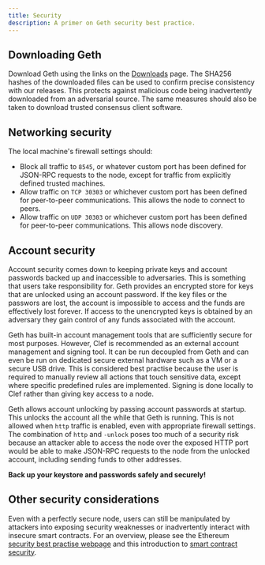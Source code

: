 ```yaml
---
title: Security
description: A primer on Geth security best practice.
---
```


## Downloading Geth

Download Geth using the links on the [Downloads](/downloads) page. The SHA256 hashes of the downloaded files can be used to confirm precise consistency with our releases. This protects against malicious code being inadvertently downloaded from an adversarial source. The same measures should also be taken to download trusted consensus client software.

## Networking security

The local machine's firewall settings should:

* Block all traffic to `8545`, or whatever custom port has been defined for JSON-RPC requests to the node, except for traffic from explicitly defined trusted machines. 
* Allow traffic on `TCP 30303` or whichever custom port has been defined for peer-to-peer communications. This allows the node to connect to peers.
* Allow traffic on `UDP 30303` or whichever custom port has been defined for peer-to-peer communications. This allows node discovery.

## Account security

Account security comes down to keeping private keys and account passwords backed up and inaccessible to adversaries. This is something that users take responsibility for. Geth provides an encrypted store for keys that are unlocked using an account password. If the key files or the passwors are lost, the account is impossible to access and the funds are effectively lost forever. If access to the unencrypted keys is obtained by an adversary they gain control of any funds associated with the account.

Geth has built-in account management tools that are sufficiently secure for most purposes. However, Clef is recommended as an external account management and signing tool. It can be run decoupled from Geth and can even be run on dedicated secure external hardware such as a VM or a secure USB drive. This is considered best practise because the user is required to manually review all actions that touch sensitive data, except where specific predefined rules are implemented. Signing is done locally to Clef rather than giving key access to a node.

Geth allows account unlocking by passing account passwords at startup. This unlocks the account all the while that Geth is running. This is not allowed when `http` traffic is enabled, even with appropriate firewall settings. The combination of `http` and `-unlock` poses too much of a security risk because an attacker able to access the node over the exposed HTTP port would be able to make JSON-RPC requests to the node from the unlocked account, including sending funds to other addresses.

**Back up your keystore and passwords safely and securely!**

## Other security considerations

Even with a perfectly secure node, users can still be manipulated by attackers into exposing security weaknesses or inadvertently interact with insecure smart contracts. For an overview, please see the Ethereum [security best practise webpage](https://ethereum.org/en/security) and this introduction to [smart contract security](https://ethereum.org/en/developers/docs/smart-contracts/security).